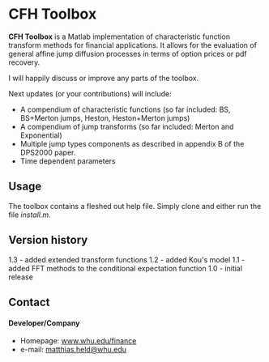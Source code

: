 CFH Toolbox
======
**CFH Toolbox** is a Matlab implementation of characteristic function 
transform methods for financial applications. It allows for the evaluation 
of general affine jump diffusion processes in terms of option prices or pdf
recovery. 

I will happily discuss or improve any parts of the toolbox.

Next updates (or your contributions) will include:
- A compendium of characteristic functions (so far included: BS, BS+Merton jumps, Heston, Heston+Merton jumps)
- A compendium of jump transforms (so far included: Merton and Exponential)
- Multiple jump types components as described in appendix B of the DPS2000 paper.
- Time dependent parameters



## Usage
The toolbox contains a fleshed out help file. Simply clone and either run 
the file _install.m_.

## Version history
1.3 - added extended transform functions
1.2 - added Kou's model
1.1 - added FFT methods to the conditional expectation function
1.0 - initial release


## Contact
#### Developer/Company
* Homepage: www.whu.edu/finance
* e-mail: matthias.held@whu.edu
